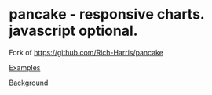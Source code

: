 # pancake - responsive charts. javascript optional.

Fork of https://github.com/Rich-Harris/pancake

[Examples](https://pancake-charts.surge.sh/)

[Background](https://dev.to/richharris/a-new-technique-for-making-responsive-javascript-free-charts-gmp)
